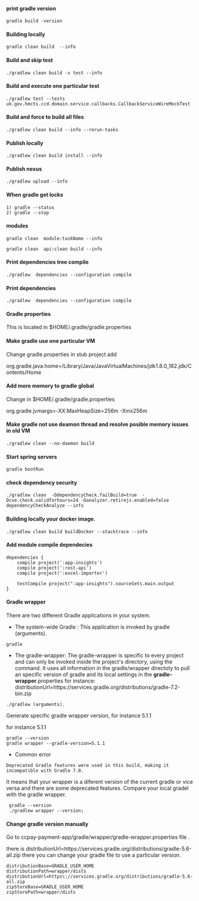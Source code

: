 #### print gradle version

```
gradle build -version
```
#### Building locally
```
gradle clean build  --info
```

#### Build and skip test
```
./gradlew clean build -x test --info
```

#### Build and  execute one particular test
```
./gradlew test --tests uk.gov.hmcts.ccd.domain.service.callbacks.CallbackServiceWireMockTest
```


#### Build and force to build all files
```
./gradlew clean build --info --rerun-tasks
```

#### Publish locally
```
./gradlew clean build install --info
```

#### Publish nexus
```
./gradlew upload --info
```

#### When gradle get locks
```
1) gradle --status
2) gradle --stop
```

#### modules
```
gradle clean  module:taskName --info

gradle clean  api:clean build --info
```


#### Print dependencies tree compile

```
./gradlew  dependencies --configuration compile
```

#### Print dependencies
```
./gradlew  dependencies --configuration compile
```

#### Gradle properties

This is located in $HOME/.gradle/gradle.properties

#### Make gradle use one particular VM

Change gradle.properties in stub project add

org.gradle.java.home=/Library/Java/JavaVirtualMachines/jdk1.8.0_162.jdk/Contents/Home

#### Add more memory to gradle global 

Change in $HOME/.gradle/gradle.properties

org.gradle.jvmargs=-XX:MaxHeapSize=256m -Xmx256m

#### Make gradle not use deamon thread  and resolve posible memory issues in old VM
```
./gradlew clean --no-daemon build 
```

#### Start spring servers
```
gradle bootRun
```

#### check dependency security

```
./gradlew clean  -DdependencyCheck.failBuild=true  -Dcve.check.validforhours=24 -Danalyzer.retirejs.enabled=false dependencyCheckAnalyze --info
````

#### Building locally your docker image.

```
./gradlew clean build buildDocker --stacktrace --info
```



#### Add module compile dependecies 

```
dependencies {
    compile project(':app-insights')
    compile project(':rest-api')
    compile project(':excel-importer')
    
    testCompile project(":app-insights").sourceSets.main.output
} 
```

#### Gradle wrapper 

There are two different Gradle applications in your system.

* The system-wide Gradle : This application is invoked by gradle (arguments).
```
gradle
```

* The gradle-wrapper:  The gradle-wrapper is specific to every project and can only be invoked inside the project's directory, using the command. It uses all information in the gradle/wrapper directoty to pull an specific version of gradle and its local settings in the **gradle-wrapper**.properties 
for instance: distributionUrl=https\://services.gradle.org/distributions/gradle-7.2-bin.zip


```
./gradlew (arguments).

```

Generate specific gradle wrapper version, for instance 5.1.1

for instance 5.1.1
```
gradle --version
gradle wrapper --gradle-version=5.1.1  

```

* Common error 
```
Deprecated Gradle features were used in this build, making it incompatible with Gradle 7.0.
```
It means that your wrapper is a diferent version of the current gradle or vice versa and there are some deprecated features. 
Compare your local gradel with the gradle wrapper. 

```
 gradle --version 
 ./gradlew wrapper --version;
```
#### Change gradle version manually 

Go to  ccpay-payment-app/gradle/wrapper/gradle-wrapper.properties file .

there is distributionUrl=https\://services.gradle.org/distributions/gradle-5.6-all.zip  there you can change your gradle file to use a particular version.

```
distributionBase=GRADLE_USER_HOME
distributionPath=wrapper/dists
distributionUrl=https\://services.gradle.org/distributions/gradle-5.6-all.zip
zipStoreBase=GRADLE_USER_HOME
zipStorePath=wrapper/dists

```

